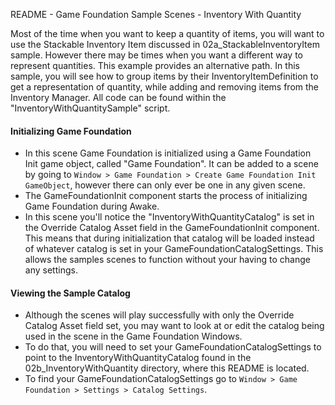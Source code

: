 README - Game Foundation Sample Scenes - Inventory With Quantity

Most of the time when you want to keep a quantity of items, you will want to use the Stackable Inventory Item discussed in 02a_StackableInventoryItem sample.
However there may be times when you want a different way to represent quantities. This example provides an alternative path.
In this sample, you will see how to group items by their InventoryItemDefinition to get a representation of quantity, while adding and removing items from the Inventory Manager.
All code can be found within the "InventoryWithQuantitySample" script.

#### Initializing Game Foundation
* In this scene Game Foundation is initialized using a Game Foundation Init game object, called "Game Foundation".
  It can be added to a scene by going to `Window > Game Foundation > Create Game Foundation Init GameObject`, however there can only ever be one in any given scene.
* The GameFoundationInit component starts the process of initializing Game Foundation during Awake.
* In this scene you'll notice the "InventoryWithQuantityCatalog" is set in the Override Catalog Asset field in the GameFoundationInit component.
  This means that during initialization that catalog will be loaded instead of whatever catalog is set in your GameFoundationCatalogSettings. 
  This allows the samples scenes to function without your having to change any settings.

#### Viewing the Sample Catalog
* Although the scenes will play successfully with only the Override Catalog Asset field set, you may want to look at or edit the catalog being used in the scene in the Game Foundation Windows.
* To do that, you will need to set your GameFoundationCatalogSettings to point to the InventoryWithQuantityCatalog found in the 02b_InventoryWithQuantity directory, where this README is located.
* To find your GameFoundationCatalogSettings go to `Window > Game Foundation > Settings > Catalog Settings`.
